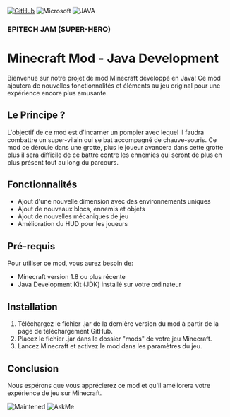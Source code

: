 [![GitHub](https://img.shields.io/badge/GitHub-100000?style=for-the-badge&logo=github&logoColor=white)](https://github.com)  	![Microsoft](https://img.shields.io/badge/Microsoft-666666?style=for-the-badge&logo=microsoft&logoColor=white) ![JAVA](https://img.shields.io/badge/Java-ED8B00?style=for-the-badge&logo=openjdk&logoColor=white)

### EPITECH JAM (SUPER-HERO)

# Minecraft Mod - Java Development

Bienvenue sur notre projet de mod Minecraft développé en Java! Ce mod ajoutera de nouvelles fonctionnalités et éléments au jeu original pour une expérience encore plus amusante.

## Le Principe ?

L'objectif de ce mod est d'incarner un pompier avec lequel il faudra combattre un super-vilain qui se bat accompagné de chauve-souris.
Ce mod ce déroule dans une grotte, plus le joueur avancera dans cette grotte plus il sera difficile de ce battre contre les ennemies qui seront de
plus en plus présent tout au long du parcours.

## Fonctionnalités

- Ajout d'une nouvelle dimension avec des environnements uniques
- Ajout de nouveaux blocs, ennemis et objets
- Ajout de nouvelles mécaniques de jeu
- Amélioration du HUD pour les joueurs

## Pré-requis

Pour utiliser ce mod, vous aurez besoin de:

- Minecraft version 1.8 ou plus récente
- Java Development Kit (JDK) installé sur votre ordinateur

## Installation

1. Téléchargez le fichier .jar de la dernière version du mod à partir de la page de téléchargement GitHub.
2. Placez le fichier .jar dans le dossier "mods" de votre jeu Minecraft.
3. Lancez Minecraft et activez le mod dans les paramètres du jeu.

## Conclusion

Nous espérons que vous apprécierez ce mod et qu'il améliorera votre expérience de jeu sur Minecraft.

![Maintened](https://img.shields.io/badge/Maintained%3F-yes-green.svg) ![AskMe](https://img.shields.io/badge/Ask%20me-anything-1abc9c.svg)

